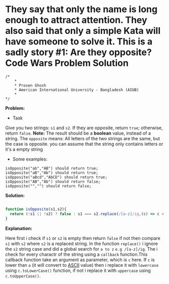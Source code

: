 # They say that only the name is long enough to attract attention. They also said that only a simple Kata will have someone to solve it. This is a sadly story #1: Are they opposite? Code Wars Problem Solution

```
/*
    *
    * Prosen Ghosh
    * American International University - Bangladesh (AIUB)
    *
*/
```

**Problem:**

- Task

Give you two strings: `s1` and `s2`. If they are opposite, return `true`; otherwise, return `false`. **Note:** The result should be a **boolean** value, instead of a string.
The `opposite` means: All letters of the two strings are the same, but the case is opposite. you can assume that the string only contains letters or it's a empty string

- Some examples:

```
isOpposite("ab","AB") should return true;
isOpposite("aB","Ab") should return true;
isOpposite("aBcd","AbCD") should return true;
isOpposite("AB","Ab") should return false;
isOpposite("","") should return false;
```

**Solution:**

```javascript

function isOpposite(s1,s2){
  return (!s1 || !s2) ? false : s1 === s2.replace(/[a-z]/ig,(c) => c < 'a' ? c.toLowerCase() : c.toUpperCase());
}

```

**Explanation:**

Here first i check if `s1` or `s2` is empty then return `false` if not then compare `s1` with `s2` where `s2` is a replaced string.
In the function `replace()` i ignore the `s2` string case and did a global search for `a to z` `e.g /[a-z]/ig`.
The i check for every charactr of the string using a `callback` function.This callback function take an argument as parameter, which is `c` here.
If `c` is lower than `a` (it will convert to [ASCII] value) then i replace it with `lowercase` using `c.toLowerCase()` function, if not i replace it with `uppercase` using `c.toUpperCase()`.

[ASCII]: <http://www.asciitable.com/>

